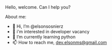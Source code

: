 Hello, welcome.  Can I help you?

About me:

- 👋 Hi, I’m @elsonsosnierz
- 👀 i'm interested in developer vacancy
- 🌱 I’m currently learning python
- 📫 How to reach me, dev.elsonms@gmail.com

